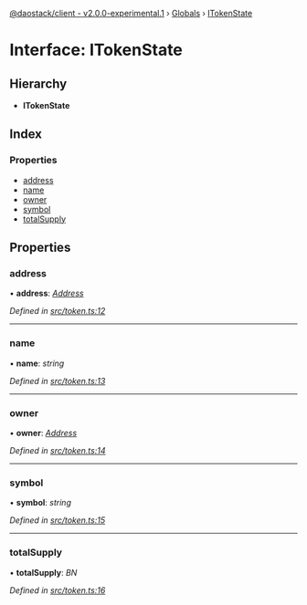 [@daostack/client - v2.0.0-experimental.1](../README.md) › [Globals](../globals.md) › [ITokenState](itokenstate.md)

# Interface: ITokenState

## Hierarchy

* **ITokenState**

## Index

### Properties

* [address](itokenstate.md#address)
* [name](itokenstate.md#name)
* [owner](itokenstate.md#owner)
* [symbol](itokenstate.md#symbol)
* [totalSupply](itokenstate.md#totalsupply)

## Properties

###  address

• **address**: *[Address](../globals.md#address)*

*Defined in [src/token.ts:12](https://github.com/daostack/client/blob/6c661ff/src/token.ts#L12)*

___

###  name

• **name**: *string*

*Defined in [src/token.ts:13](https://github.com/daostack/client/blob/6c661ff/src/token.ts#L13)*

___

###  owner

• **owner**: *[Address](../globals.md#address)*

*Defined in [src/token.ts:14](https://github.com/daostack/client/blob/6c661ff/src/token.ts#L14)*

___

###  symbol

• **symbol**: *string*

*Defined in [src/token.ts:15](https://github.com/daostack/client/blob/6c661ff/src/token.ts#L15)*

___

###  totalSupply

• **totalSupply**: *BN*

*Defined in [src/token.ts:16](https://github.com/daostack/client/blob/6c661ff/src/token.ts#L16)*
